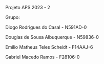 Projeto APS 2023 - 2

Grupo:

Diogo Rodrigues do Casal - N591AD-0

Douglas de Sousa Albuquerque - N59836-0

Emilio Matheus Teles Scheidt - F14AAJ-6

Gabriel Macedo Ramos - F28106-0
